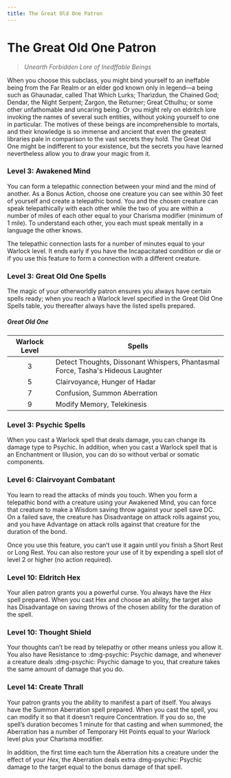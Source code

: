 ```yaml
---
title: The Great Old One Patron
---
```


# The Great Old One Patron

> *Unearth Forbidden Lore of Inedffable Beings*

When you choose this subclass, you might bind yourself to an ineffable being from the Far Realm or an elder god known only in legend—a being such as Ghaunadar, called That Which Lurks; Tharizdun, the Chained God; Dendar, the Night Serpent; Zargon, the Returner; Great Cthulhu; or some other unfathomable and uncaring being. Or you might rely on eldritch lore invoking the names of several such entities, without yoking yourself to one in particular. The motives of these beings are incomprehensible to mortals, and their knowledge is so immense and ancient that even the greatest libraries pale in comparison to the vast secrets they hold. The Great Old One might be indifferent to your existence, but the secrets you have learned nevertheless allow you to draw your magic from it.

### Level 3: Awakened Mind

You can form a telepathic connection between your mind and the mind of another. As a Bonus Action, choose one creature you can see within 30 feet of yourself and create a telepathic bond. You and the chosen creature can speak telepathically with each other while the two of you are within a number of miles of each other equal to your Charisma modifier (minimum of 1 mile). To understand each other, you each must speak mentally in a language the other knows.

The telepathic connection lasts for a number of minutes equal to your Warlock level. It ends early if you have the Incapacitated condition or die or if you use this feature to form a connection with a different creature.

### Level 3: Great Old One Spells

The magic of your otherworldly patron ensures you always have certain spells ready; when you reach a Warlock level specified in the Great Old One Spells table, you thereafter always have the listed spells prepared.

##### Great Old One

| Warlock Level | Spells |
|:-:|---|
| 3 | Detect Thoughts, Dissonant Whispers, Phantasmal Force, Tasha's Hideous Laughter |
| 5 | Clairvoyance, Hunger of Hadar |
| 7 | Confusion, Summon Aberration |
| 9 | Modify Memory, Telekinesis |

### Level 3: Psychic Spells

When you cast a Warlock spell that deals damage, you can change its damage type to Psychic. In addition, when you cast a Warlock spell that is an Enchantment or Illusion, you can do so without verbal or somatic components.

### Level 6: Clairvoyant Combatant

You learn to read the attacks of minds you touch. When you form a telepathic bond with a creature using your Awakened Mind, you can force that creature to make a Wisdom saving throw against your spell save DC. On a failed save, the creature has Disadvantage on attack rolls against you, and you have Advantage on attack rolls against that
creature for the duration of the bond.

Once you use this feature, you can’t use it again until you finish a Short Rest or Long Rest. You can also restore your use of it by expending a spell slot of level 2 or higher (no action required).

### Level 10: Eldritch Hex

Your alien patron grants you a powerful curse. You always have the *Hex* spell prepared. When you cast Hex and choose an ability, the target also has Disadvantage on saving throws of the chosen ability for the duration of the spell.

### Level 10: Thought Shield
Your thoughts can’t be read by telepathy or other means unless you allow it. You also have Resistance to :dmg-psychic: Psychic damage, and whenever a creature deals :dmg-psychic: Psychic damage to you, that creature takes the same amount of damage that you do.

### Level 14: Create Thrall
Your patron grants you the ability to manifest a part of itself. You always have the Summon Aberration spell prepared. When you cast the spell, you can modify it so that it doesn’t require Concentration. If you do so, the spell’s duration becomes 1 minute for that casting and when summoned, the Aberration has a number of Temporary Hit Points equal to your Warlock level plus your Charisma modifier.

In addition, the first time each turn the Aberration hits a creature under the effect of your *Hex*, the Aberration deals extra :dmg-psychic: Psychic damage to the target equal to the bonus damage of that spell.
